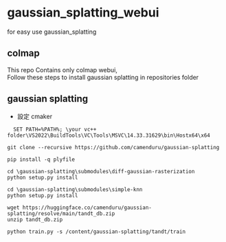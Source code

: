 # gaussian_splatting_webui

for easy use gaussian_splatting

## colmap

This repo Contains only colmap webui,  
Follow these steps to install gaussian splatting in repositories folder

## gaussian splatting

* 設定 cmaker
```
  SET PATH=%PATH%; \your vc++ folder\VS2022\BuildTools\VC\Tools\MSVC\14.33.31629\bin\Hostx64\x64
```

```
git clone --recursive https://github.com/camenduru/gaussian-splatting

pip install -q plyfile

cd \gaussian-splatting\submodules\diff-gaussian-rasterization
python setup.py install

cd \gaussian-splatting\submodules\simple-knn
python setup.py install

wget https://huggingface.co/camenduru/gaussian-splatting/resolve/main/tandt_db.zip
unzip tandt_db.zip

python train.py -s /content/gaussian-splatting/tandt/train
```
